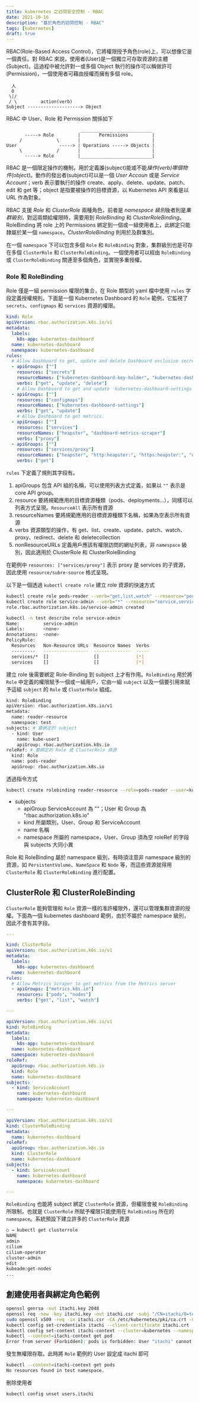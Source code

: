 ```yaml
---
title: kubernetes 之訪問安全控制 - RBAC
date: 2021-10-16
description: "基於角色的訪問控制 - RBAC"
tags: [kubernetes]
draft: true
---
```


RBAC(Role-Based Access Control)，它將權限授予角色(role)上，可以想像它是一個責任。對 RBAC 來說，使用者(User)是一個獨立可存取資源的主體(Subject)。這過程中被允許對一或多個 Object 執行的操作可以稱做許可(Permission)，一個使用者可藉由授權而擁有多個 role。

```
  人
  O
 \|/
 / \         action(verb)
Subject --------------------> Object
```


RBAC 中 User、Role 和 Permission 關係如下
``` 
                            ___________________________
       -----> Role         |       Permissions         |
     /             \       |                           |
User                -----> | Operations -----> Objects |
     \             /       |                           |
       -----> Role         |___________________________|
```

RBAC 是一個限定操作的機制，用於定義誰(subject)能或不能*操作(verb)*哪個*物件(object)*。動作的發出者(subject)可以是一個 *User Accoun* 或是 *Service Account*；verb 表示要執行的操作 create、apply、delete、update、patch、edit 和 get 等；object 是指要被操作的目標資源，以 Kubernetes API 來看是以 URL 作為對象。

RBAC 支援 *Role* 和 *ClusterRole* 兩種角色，前者是 *namespace 級別*後者則是*集群級別*，對這兩類給權限時，需要用到 *RoleBinding* 和 *ClusterRoleBinding*。RoleBinding 將 role 上的 Permissions 綁定到一個或一組使用者上，此綁定只能隸屬於某一個 `namespace`。*ClusterRoleBinding* 則用於及群集別。

在一個 `namespace` 下可以包含多個 `Role` 和 `RoleBinding` 對象，集群級別也是可存在多個 `ClusterRole` 和 `ClusterRoleBinding`。一個使用者可以經由 `RoleBinding` 或 `ClusterRoleBinding` 關連至多個角色，並實現多重授權。

### Role 和 RoleBinding
Role 僅是一組 permission 權限的集合，在 Role 類型的 yaml 檔中使用 `rules` 字段定義授權規則。下面是一個 Kubernetes Dashboard 的 `Role` 範例，它監視了 `secrets`、`configmaps` 和 `services` 資源的權限。

```yaml
kind: Role
apiVersion: rbac.authorization.k8s.io/v1
metadata:
  labels:
    k8s-app: kubernetes-dashboard
  name: kubernetes-dashboard
  namespace: kubernetes-dashboard
rules:
  # Allow Dashboard to get, update and delete Dashboard exclusive secrets.
  - apiGroups: [""]
    resources: ["secrets"]
    resourceNames: ["kubernetes-dashboard-key-holder", "kubernetes-dashboard-certs", "kubernetes-dashboard-csrf"]
    verbs: ["get", "update", "delete"]
    # Allow Dashboard to get and update 'kubernetes-dashboard-settings' config map.
  - apiGroups: [""]
    resources: ["configmaps"]
    resourceNames: ["kubernetes-dashboard-settings"]
    verbs: ["get", "update"]
    # Allow Dashboard to get metrics.
  - apiGroups: [""]
    resources: ["services"]
    resourceNames: ["heapster", "dashboard-metrics-scraper"]
    verbs: ["proxy"]
  - apiGroups: [""]
    resources: ["services/proxy"]
    resourceNames: ["heapster", "http:heapster:", "https:heapster:", "dashboard-metrics-scraper", "http:dashboard-metrics-scraper"]
    verbs: ["get"]
```

`rules` 下定義了規則其字段有。
1. apiGroups
包含 API 組的名稱，可以使用列表方式定義，如果以 `""` 表示是 core API group。
2. resource
要將規範應用的目標資源種類（pods、deployments...），同樣可以列表方式呈現。`ResourceAll` 表示所有資源
3. resourceNames
要將規範應用的目標資源種類下名稱，如果為空表示所有資源
4. verbs
資源類型的操作，有 get、list、create、update、patch、watch、proxy、redirect、delete 和 deletecollection 
5. nonResourceURLs
定義用戶應該有權限訪問的網址列表，非 `namespace` 級別，因此適用於 ClusterRole 和 ClusterRoleBinding

在範例中 `resources: ["services/proxy"]` 表示 proxy 是 services 的子資源，因此使用 `resource/subre-source` 格式呈現。

以下是一個透過 `kubectl create role` 建立 role 資源的快速方式

```bash
kubectl create role pods-reader --verb="get,list,watch" --resource="pods,pods/log" -n test
kubectl create role service-admin --verb="*" --resource="service,services/*" -n test
role.rbac.authorization.k8s.io/service-admin created

kubectl -n test describe role service-admin
Name:         service-admin
Labels:       <none>
Annotations:  <none>
PolicyRule:
  Resources   Non-Resource URLs  Resource Names  Verbs
  ---------   -----------------  --------------  -----
  services/*  []                 []              [*]
  services    []                 []              [*]
```

建立 role 後需要綁定 Role-Binding 到 subject 上才有作用。`RoleBinding` 用於將 `Role` 中定義的權限賦予一個或一組用戶，它由一組 `subject` 以及一個要引用來賦予這組 `subject` 的 `Role` 或 `ClusterRole` 組成。

```bash
kind: RoleBinding
apiVersion: rbac.authorization.k8s.io/v1
metadata:
  name: reader-resource
  namespace: test
subjects: # 要綁定的 subject
  - kind: User
    name: kube-user1
    apiGroup: rbac.authorization.k8s.io
roleRef: # 要綁定的 Role 或 ClusterRole 資源
  kind: Role
  name: pods-reader
  apiGroup: rbac.authorization.k8s.io
```

透過指令方式

```bash
kubectl create rolebinding reader-resource --role=pods-reader --user=kube-user1 -n testing
```

- subjects
  - apiGroup ServiceAccount 為 ""；User 和 Group 為 "rbac.authorization.k8s.io"
  - kind 所屬類別，User、Group 和 ServiceAccount 
  - name 名稱
  - namespace 所屬的 namespace，User、Group 須為空
roleRef 的字段與 subjects 大同小異

Role 和 RoleBinding 屬於 namespace 級別，有時須注意非 namespace 級別的資源，如 `PersistentVolume`、`NameSpace` 和 `Node` 等，而這些資源就得用 `ClusterRole` 和 `ClusterRoleBinding` 進行配置。

## ClusterRole 和 ClusterRoleBinding
`ClusterRole` 能夠管理和 `Role` 資源一樣的准許權限外，還可以管理集群資源的授權。下面為一個 kubernetes dashboard 範例，由於不屬於 namespace 級別，因此不會有其字段。

```yaml
---

kind: ClusterRole
apiVersion: rbac.authorization.k8s.io/v1
metadata:
  labels:
    k8s-app: kubernetes-dashboard
  name: kubernetes-dashboard
rules:
  # Allow Metrics Scraper to get metrics from the Metrics server
  - apiGroups: ["metrics.k8s.io"]
    resources: ["pods", "nodes"]
    verbs: ["get", "list", "watch"]

---

apiVersion: rbac.authorization.k8s.io/v1
kind: RoleBinding
metadata:
  labels:
    k8s-app: kubernetes-dashboard
  name: kubernetes-dashboard
  namespace: kubernetes-dashboard
roleRef:
  apiGroup: rbac.authorization.k8s.io
  kind: Role
  name: kubernetes-dashboard
subjects:
  - kind: ServiceAccount
    name: kubernetes-dashboard
    namespace: kubernetes-dashboard

---

apiVersion: rbac.authorization.k8s.io/v1
kind: ClusterRoleBinding
metadata:
  name: kubernetes-dashboard
roleRef:
  apiGroup: rbac.authorization.k8s.io
  kind: ClusterRole
  name: kubernetes-dashboard
subjects:
  - kind: ServiceAccount
    name: kubernetes-dashboard
    namespace: kubernetes-dashboard

---
```

`RoleBinding` 也能將 subject 綁定 `ClusterRole` 資源，但權限會被 `RoleBinding` 所限制，也就是 `ClusterRole` 所賦予權限只能使用在 `RoleBinding` 所在的 `namespace`。系統預設下建立許多的 `ClusterRole` 資源

```bash
○ → kubectl get clusterrole 
NAME                                                                   CREATED AT
admin                                                                  2021-11-27T08:03:26Z
cilium                                                                 2021-11-27T08:03:31Z
cilium-operator                                                        2021-11-27T08:03:31Z
cluster-admin                                                          2021-11-27T08:03:26Z
edit                                                                   2021-11-27T08:03:26Z
kubeadm:get-nodes                                                      2021-11-27T08:03:28Z
...
```

## 創建使用者與綁定角色範例

```bash
openssl genrsa -out itachi.key 2048
openssl req -new -key itachi.key -out itachi.csr -subj "/CN=itachi/O=test"
sudo openssl x509 -req -in itachi.csr -CA /etc/kubernetes/pki/ca.crt -CAkey /etc/kubernetes/pki/ca.key  -CAcreateserial -out itachi.crt -days 30
kubectl config set-credentials itachi --client-certificate itachi.crt --client-key itachi.key
kubectl config set-context itachi-context --cluster=kubernetes --namespace=test --user=itachi
kubectl --context=itachi-context get pod
Error from server (Forbidden): pods is forbidden: User "itachi" cannot list resource "pods" in API group "" in the namespace "test"
```

發生無權限存取。此時將 `Role` 範例的 User 設定成 itachi 即可
```bash
kubectl --context=itachi-context get pods
No resources found in test namespace.
```

刪除使用者
```bash
kubectl config unset users.itachi
```
